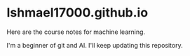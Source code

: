 # Ishmael17000.github.io

Here are the course notes for machine learning. 

I'm a beginner of git and AI. I'll keep updating this repository.
